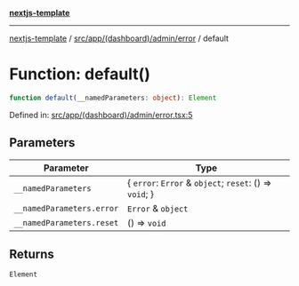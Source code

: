 [**nextjs-template**](../../../../../../README.md)

---

[nextjs-template](../../../../../../README.md) / [src/app/(dashboard)/admin/error](../README.md) / default

# Function: default()

```ts
function default(__namedParameters: object): Element
```

Defined in: [src/app/(dashboard)/admin/error.tsx:5](<https://github.com/Its-Satyajit/nextjs-template/blob/main/src/app/(dashboard)/admin/error.tsx#L5>)

## Parameters

| Parameter                 | Type                                                      |
| ------------------------- | --------------------------------------------------------- |
| `__namedParameters`       | \{ `error`: `Error` & `object`; `reset`: () => `void`; \} |
| `__namedParameters.error` | `Error` & `object`                                        |
| `__namedParameters.reset` | () => `void`                                              |

## Returns

`Element`
